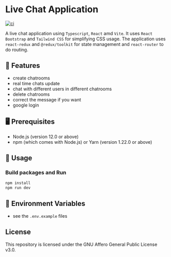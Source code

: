 # Live Chat Application
[![ci](https://github.com/ttiimmothy/live-chat-application/actions/workflows/ci.yml/badge.svg)](https://github.com/ttiimmothy/live-chat-application/actions/workflows/ci.yml)

A live chat application using `Typescript`, `React` amd `Vite`. It uses `React Bootstrap` and `Tailwind CSS` for simplifying CSS usage. The application uses `react-redux` and `@redux/toolkit` for state management and `react-router` to do routing.

## 🎯 Features

- create chatrooms
- real time chats update
- chat with different users in different chatrooms
- delete chatrooms
- correct the message if you want
- google login

## 🖥 Prerequisites

- Node.js (version 12.0 or above)
- npm (which comes with Node.js) or Yarn (version 1.22.0 or above)

## 🔧 Usage
### Build packages and Run

```TypeScript
npm install
npm run dev
```

## :scroll: Environment Variables

- see the `.env.example` files

## License

This repository is licensed under the GNU Affero General Public License v3.0.